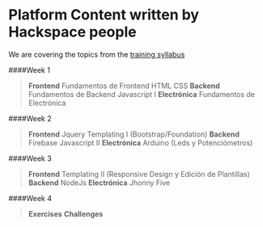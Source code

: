 Platform Content written by Hackspace people
=======
We are covering the topics from the [training syllabus][1]

####Week 1
> **Frontend**
> Fundamentos de Frontend
> HTML
> CSS
> **Backend**
> Fundamentos de Backend
> Javascript I
> **Electrónica**
> Fundamentos de Electrónica

####Week 2
> **Frontend**
> Jquery
> Templating I (Bootstrap/Foundation)
> **Backend**
> Firebase
> Javascript II
> **Electrónica**
Arduino (Leds y Potenciómetros)

####Week 3
> **Frontend**
> Templating II (Responsive Design y Edición de Plantillas)
> **Backend**
> NodeJs
> **Electrónica**
> Jhonny Five


####Week 4
> **Exercises**
> **Challenges**

[1]: https://docs.google.com/document/d/1gFEvio8AcgqqdqR9DSbjWPzKLNjBsOTTCUm1EyRRVKQ/edit#heading=h.8aublb9s5fqw
